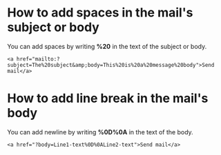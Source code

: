 # How to add spaces in the mail's subject or body
You can add spaces by writing **%20** in the text of the subject or body.
```
<a href="mailto:?subject=The%20subject&amp;body=This%20is%20a%20message%20body">Send mail</a>

```

# How to add line break in the mail's body
You can add newline by writing **%0D%0A** in the text of the body.
```
<a href="?body=Line1-text%0D%0ALine2-text">Send mail</a>

````
